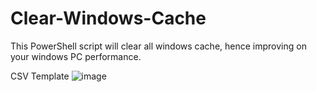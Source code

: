# Clear-Windows-Cache
This PowerShell script will clear all windows cache, hence improving on your windows PC performance.

CSV Template
![image](https://user-images.githubusercontent.com/88572955/158152298-b61c2c00-8e73-4c40-a57b-bca021e9b2e4.png)
